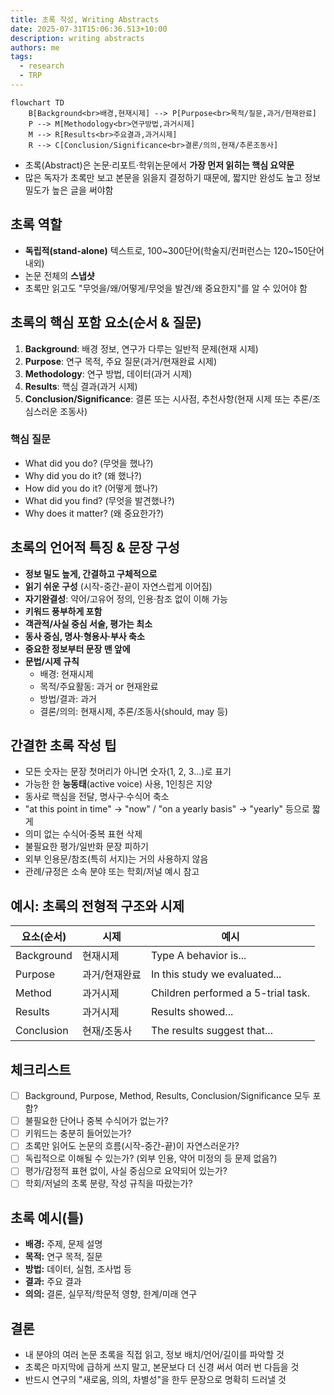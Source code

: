 ```yaml
---
title: 초록 작성, Writing Abstracts
date: 2025-07-31T15:06:36.513+10:00
description: writing abstracts
authors: me
tags:
  - research
  - TRP
---
```


```mermaid
flowchart TD
    B[Background<br>배경,현재시제] --> P[Purpose<br>목적/질문,과거/현재완료]
    P --> M[Methodology<br>연구방법,과거시제]
    M --> R[Results<br>주요결과,과거시제]
    R --> C[Conclusion/Significance<br>결론/의의,현재/추론조동사]
```

- 초록(Abstract)은 논문·리포트·학위논문에서 **가장 먼저 읽히는 핵심 요약문**
- 많은 독자가 초록만 보고 본문을 읽을지 결정하기 때문에, 짧지만 완성도 높고 정보 밀도가 높은 글을 써야함

## 초록 역할

- **독립적(stand-alone)** 텍스트로, 100~300단어(학술지/컨퍼런스는 120~150단어 내외)
- 논문 전체의 **스냅샷**
- 초록만 읽고도 "무엇을/왜/어떻게/무엇을 발견/왜 중요한지"를 알 수 있어야 함

## 초록의 핵심 포함 요소(순서 & 질문)

1. **Background**: 배경 정보, 연구가 다루는 일반적 문제(현재 시제)
2. **Purpose**: 연구 목적, 주요 질문(과거/현재완료 시제)
3. **Methodology**: 연구 방법, 데이터(과거 시제)
4. **Results**: 핵심 결과(과거 시제)
5. **Conclusion/Significance**: 결론 또는 시사점, 추천사항(현재 시제 또는 추론/조심스러운 조동사)

### 핵심 질문

- What did you do? (무엇을 했나?)
- Why did you do it? (왜 했나?)
- How did you do it? (어떻게 했나?)
- What did you find? (무엇을 발견했나?)
- Why does it matter? (왜 중요한가?)

## 초록의 언어적 특징 & 문장 구성

- **정보 밀도 높게, 간결하고 구체적으로**
- **읽기 쉬운 구성** (시작-중간-끝이 자연스럽게 이어짐)
- **자기완결성**: 약어/고유어 정의, 인용·참조 없이 이해 가능
- **키워드 풍부하게 포함**
- **객관적/사실 중심 서술, 평가는 최소**
- **동사 중심, 명사·형용사·부사 축소**
- **중요한 정보부터 문장 맨 앞에**
- **문법/시제 규칙**
  - 배경: 현재시제
  - 목적/주요활동: 과거 or 현재완료
  - 방법/결과: 과거
  - 결론/의의: 현재시제, 추론/조동사(should, may 등)

## 간결한 초록 작성 팁

- 모든 숫자는 문장 첫머리가 아니면 숫자(1, 2, 3...)로 표기
- 가능한 한 **능동태**(active voice) 사용, 1인칭은 지양
- 동사로 핵심을 전달, 명사구·수식어 축소
- "at this point in time" → "now" / "on a yearly basis" → "yearly" 등으로 짧게
- 의미 없는 수식어·중복 표현 삭제
- 불필요한 평가/일반화 문장 피하기
- 외부 인용문/참조(특히 서지)는 거의 사용하지 않음
- 관례/규정은 소속 분야 또는 학회/저널 예시 참고

## 예시: 초록의 전형적 구조와 시제

| 요소(순서)   | 시제             | 예시 |
|-------------|------------------|--------------------------|
| Background  | 현재시제         | Type A behavior is...   |
| Purpose     | 과거/현재완료    | In this study we evaluated... |
| Method      | 과거시제         | Children performed a 5-trial task. |
| Results     | 과거시제         | Results showed...         |
| Conclusion  | 현재/조동사      | The results suggest that...|

## 체크리스트

- [ ] Background, Purpose, Method, Results, Conclusion/Significance 모두 포함?
- [ ] 불필요한 단어나 중복 수식어가 없는가?
- [ ] 키워드는 충분히 들어있는가?
- [ ] 초록만 읽어도 논문의 흐름(시작-중간-끝)이 자연스러운가?
- [ ] 독립적으로 이해될 수 있는가? (외부 인용, 약어 미정의 등 문제 없음?)
- [ ] 평가/감정적 표현 없이, 사실 중심으로 요약되어 있는가?
- [ ] 학회/저널의 초록 분량, 작성 규칙을 따랐는가?

## 초록 예시(틀)

- **배경:** 주제, 문제 설명
- **목적:** 연구 목적, 질문
- **방법:** 데이터, 실험, 조사법 등
- **결과:** 주요 결과
- **의의:** 결론, 실무적/학문적 영향, 한계/미래 연구

## 결론

- 내 분야의 여러 논문 초록을 직접 읽고, 정보 배치/언어/길이를 파악할 것
- 초록은 마지막에 급하게 쓰지 말고, 본문보다 더 신경 써서 여러 번 다듬을 것
- 반드시 연구의 "새로움, 의의, 차별성"을 한두 문장으로 명확히 드러낼 것

